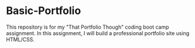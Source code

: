 # Basic-Portfolio
This repository is for my "That Portfolio Though" coding boot camp assignment. In this assignment, I will build a professional portfolio site using HTML/CSS.

